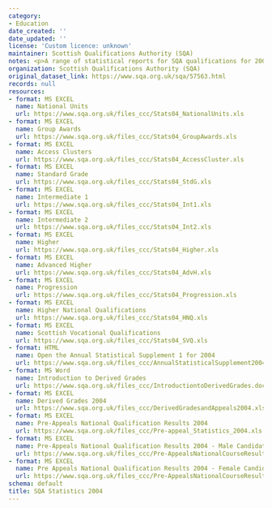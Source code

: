 ```yaml
---
category:
- Education
date_created: ''
date_updated: ''
license: 'Custom licence: unknown'
maintainer: Scottish Qualifications Authority (SQA)
notes: <p>A range of statistical reports for SQA qualifications for 2004.</p>
organization: Scottish Qualifications Authority (SQA)
original_dataset_link: https://www.sqa.org.uk/sqa/57563.html
records: null
resources:
- format: MS EXCEL
  name: National Units
  url: https://www.sqa.org.uk/files_ccc/Stats04_NationalUnits.xls
- format: MS EXCEL
  name: Group Awards
  url: https://www.sqa.org.uk/files_ccc/Stats04_GroupAwards.xls
- format: MS EXCEL
  name: Access Clusters
  url: https://www.sqa.org.uk/files_ccc/Stats04_AccessCluster.xls
- format: MS EXCEL
  name: Standard Grade
  url: https://www.sqa.org.uk/files_ccc/Stats04_StdG.xls
- format: MS EXCEL
  name: Intermediate 1
  url: https://www.sqa.org.uk/files_ccc/Stats04_Int1.xls
- format: MS EXCEL
  name: Intermediate 2
  url: https://www.sqa.org.uk/files_ccc/Stats04_Int2.xls
- format: MS EXCEL
  name: Higher
  url: https://www.sqa.org.uk/files_ccc/Stats04_Higher.xls
- format: MS EXCEL
  name: Advanced Higher
  url: https://www.sqa.org.uk/files_ccc/Stats04_AdvH.xls
- format: MS EXCEL
  name: Progression
  url: https://www.sqa.org.uk/files_ccc/Stats04_Progression.xls
- format: MS EXCEL
  name: Higher National Qualifications
  url: https://www.sqa.org.uk/files_ccc/Stats04_HNQ.xls
- format: MS EXCEL
  name: Scottish Vocational Qualifications
  url: https://www.sqa.org.uk/files_ccc/Stats04_SVQ.xls
- format: HTML
  name: Open the Annual Statistical Supplement 1 for 2004
  url: https://www.sqa.org.uk/files_ccc/AnnualStatisticalSupplement2004.htm
- format: MS Word
  name: Introduction to Derived Grades
  url: https://www.sqa.org.uk/files_ccc/IntroductiontoDerivedGrades.doc
- format: MS EXCEL
  name: Derived Grades 2004
  url: https://www.sqa.org.uk/files_ccc/DerivedGradesandAppeals2004.xls
- format: MS EXCEL
  name: Pre-Appeals National Qualification Results 2004
  url: https://www.sqa.org.uk/files_ccc/Pre-appeal_Statistics_2004.xls
- format: MS EXCEL
  name: Pre-Appeals National Qualification Results 2004 - Male Candidates
  url: https://www.sqa.org.uk/files_ccc/Pre-AppealsNationalCourseResults2004_Male.xls
- format: MS EXCEL
  name: Pre Appeals National Qualification Results 2004 - Female Candidates
  url: https://www.sqa.org.uk/files_ccc/Pre-AppealsNationalCourseResults2004_Female.xls
schema: default
title: SQA Statistics 2004
---
```

